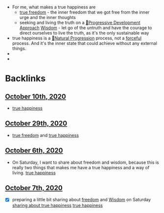- For me, what makes a true happiness are 
    - [true freedom](<true freedom.md>) - the inner freedom that we got free from the inner urge and the inner thoughts
    - seeking and living the truth on a [🌱Progressive Development Approach](<🌱Progressive Development Approach.md>) [Wisdom](<Wisdom.md>) - let go of the untruth and have the courage to direct ourselves to live the truth, as it's the only sustainable way
- true happiness is a [🌱Natural Progression](<🌱Natural Progression.md>) process, not a [forceful](<forceful.md>) process. And it's the inner state that could achieve without any external things.
- 
- 

# Backlinks
## [October 10th, 2020](<October 10th, 2020.md>)
- [true happiness](<true happiness.md>)

## [October 29th, 2020](<October 29th, 2020.md>)
- [true freedom](<true freedom.md>) and [true happiness](<true happiness.md>)

## [October 6th, 2020](<October 6th, 2020.md>)
- On Saturday, I want to share about freedom and wisdom, because this is really two things that makes me have a true happiness and a way of living. [true happiness](<true happiness.md>)

## [October 7th, 2020](<October 7th, 2020.md>)
- [x] preparing a little bit sharing about [freedom](<freedom.md>) and [Wisdom](<Wisdom.md>) on Saturday [sharing about true happiness](<sharing about true happiness.md>) [true happiness](<true happiness.md>)

